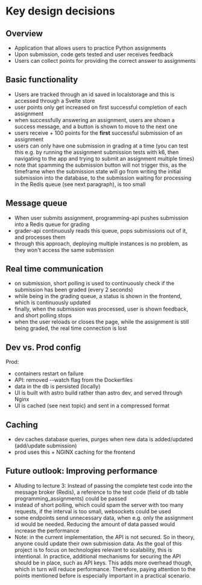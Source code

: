 # Key design decisions

## Overview

- Application that allows users to practice Python assignments
- Upon submission, code gets tested and user receives feedback
- Users can collect points for providing the correct answer to assignments

## Basic functionality

- Users are tracked through an id saved in localstorage and this is accessed
  through a Svelte store
- user points only get increased on first successful completion of each
  assignment
- when successfully answering an assignment, users are shown a success message,
  and a button is shown to move to the next one
- users receive + 100 points for the **first** successful submission of an
  assignment
- users can only have one submission in grading at a time (you can test this
  e.g. by running the assignment submission tests with k6, then navigating to
  the app and trying to submit an assignment multiple times)
- note that spamming the submission button will not trigger this, as the
  timeframe when the submission state will go from writing the initial
  submission into the database, to the submission waiting for processing in the
  Redis queue (see next paragraph), is too small

## Message queue

- When user submits assignment, programming-api pushes submission into a Redis
  queue for grading
- grader-api continuously reads this queue, pops submissions out of it, and
  processes them
- through this approach, deploying multiple instances is no problem, as they
  won't access the same submission

## Real time communication

- on submission, short polling is used to continuously check if the submission
  has been graded (every 2 seconds)
- while being in the grading queue, a status is shown in the frontend, which is
  continuously updated
- finally, when the submission was processed, user is shown feedback, and short
  polling stops
- when the user reloads or closes the page, while the assignment is still being
  graded, the real time connection is lost

## Dev vs. Prod config

Prod:

- containers restart on failure
- API: removed --watch flag from the Dockerfiles
- data in the db is persisted (locally)
- UI is built with astro build rather than astro dev, and served through Nginx
- UI is cached (see next topic) and sent in a compressed format

## Caching

- dev caches database queries, purges when new data is added/updated (add/update
  submission)
- prod uses this + NGINX caching for the frontend

## Future outlook: Improving performance

- Alluding to lecture 3: Instead of passing the complete test code into the
  message broker (Redis), a reference to the test code (field of db table
  programming_assignments) could be passed
- instead of short polling, which could spam the server with too many requests,
  if the interval is too small, websockets could be used
- some endpoints send unnecessary data, when e.g. only the assignment id would
  be needed. Reducing the amount of data passed would increase the performance
- Note: in the current implementation, the API is not secured. So in theory,
  anyone could update their own submission data. As the goal of this project is
  to focus on technologies relevant to scalability, this is intentional. In
  practice, additional mechanisms for securing the API should be in place, such
  as API keys. This adds more overhead though, which in turn will reduce
  performance. Therefore, paying attention to the points mentioned before is
  especially important in a practical scenario.
